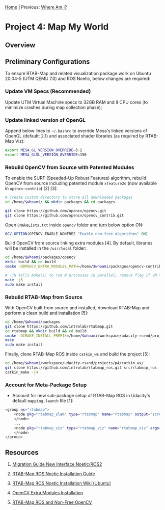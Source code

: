 [Home](../../README.md) | Previous: [Where Am I?](../p3/p3-where-am-i.md)

# Project 4: Map My World

## Overview

## Preliminary Configurations

To ensure RTAB-Map and related visualization package work on Ubuntu 20.04-5 (UTM QEMU 7.0) and ROS Noetic, below changes are required:

### Update VM Specs (Recommended)

Update UTM Virtual Machine specs to 32GB RAM and 8 CPU cores (to minimize crashes during map collection phase);

### Update linked version of OpenGL

Append below lines to `~/.bashrc` to override Mesa's linked versions of OpenGL (default: 2.1) and associated shader libraries (as required by RTAB-Map Viz):

```bash
export MESA_GL_VERSION_OVERRIDE=3.2
export MESA_GLSL_VERSION_OVERRIDE=150
```

### Rebuild OpenCV from Source with Patented Modules

To enable the SURF (Speeded-Up Robust Features) algorithm, rebuild OpenCV from source including patented module `xfeature2d` (now available in `opencv-contrib`) [2] [3]:

```bash
# Create custom directory to store all downloaded packages
cd /home/$whoami/ && mkdir packages && cd packages

git clone https://github.com/opencv/opencv.git
git clone https://github.com/opencv/opencv_contrib.git
```

Open `CMakeLists.txt` inside `opencv` folder and turn below option ON:

```cmake
OCV_OPTION(OPENCV_ENABLE_NONFREE "Enable non-free algorithms" ON)
```

Build OpenCV from source linking extra modules [4]. By default, libraries will be installed in the `/usr/local` folder:

```bash
cd /home/$whoami/packages/opencv
mkdir build && cd build
cmake -DOPENCV_EXTRA_MODULES_PATH=/home/$whoami/packages/opencv-contrib/modules /home/$whoami/packages/opencv

# -jN tells make(1) to run N processes in parallel; remove flag if VM tends to crash, or use -j1
make -j5
sudo make install
```

### Rebuild RTAB-Map from Source

With OpenCV built from source and installed, download RTAB-Map and perform a clean build and installation [5]:

```bash
cd /home/$whoami/packages
git clone https://github.com/introlab/rtabmap.git
cd rtabmap && mkdir build && cd build
cmake -DCMAKE_INSTALL_PREFIX=/home/$whoami/workspace/udacity-rsend/projects/p4/catkin_ws/devel ..
make
sudo make install
```

Finally, clone RTAB-Map ROS inside `catkin_ws` and build the project [5]:

```bash
cd /home/$whoami/workspace/udacity-rsend/projects/p4/catkin_ws/
git clone https://github.com/introlab/rtabmap_ros.git src/rtabmap_ros
catkin_make -j4
```

### Account for Meta-Package Setup

* Account for new sub-package setup of RTAB-Map ROS in Udacity's default `mapping.launch` file [1]:

```bash
<group ns="rtabmap">
    <node pkg="rtabmap_slam" type="rtabmap" name="rtabmap" output="screen" args="--delete_db_on_start">
    </node>
    ...
    <node pkg="rtabmap_viz" type="rtabmap_viz" name="rtabmap_viz" args="-d $(find rtabmap_viz)/launch/config/rgbd_gui.ini" output="screen">
    </node>
</group>
```

## Resources

1. [Migration Guide New Interface Noetic/ROS2](http://wiki.ros.org/rtabmap_ros#rtabmap_ros.2Fnoetic_and_newer.Migration_Guide_New_Interface_Noetic.2FROS2)

2. [RTAB-Map ROS Noetic Installation Guide](https://github.com/introlab/rtabmap_ros)

3. [RTAB-Map ROS Noetic Installation Wiki (Ubuntu)](https://github.com/introlab/rtabmap/wiki/Installation#ubuntu)

4. [OpenCV Extra Modules Installation](https://github.com/opencv/opencv_contrib)

5. [RTAB-Map ROS and Non-Free OpenCV](https://answers.ros.org/question/232015/problem-with-rtabmap_ros-and-nonfree-opencv/)
